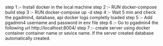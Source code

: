 step 1 :- Install docker in the local machine
step 2 :- RUN docker-compose build
step 3 :- RUN docker-compose up -d
step 4 :- Wait 5 min and check the pgadmin4, database, api docker logs 
          completly loaded
step 5 :- Add pgadmin4 username and password in env file
step 6 :- Go to pgadmin4 the following url http://localhost:8004/
step 7 :- create server using docker container container name or sevice name. 
          If the server created database automatically created.

